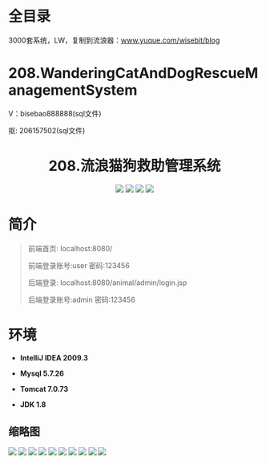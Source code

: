 # 全目录

3000套系统，LW，复制到流浪器：www.yuque.com/wisebit/blog

# 208.WanderingCatAndDogRescueManagementSystem

<p>V：bisebao888888(sql文件)</p>
<p>抠: 206157502(sql文件)</p>

<p><h1 align="center">208.流浪猫狗救助管理系统</h1></p>



<p align="center">
	<img src="https://img.shields.io/badge/jdk-1.8-orange.svg"/>
    <img src="https://img.shields.io/badge/spring-5.x-lightgrey.svg"/>
    <img src="https://img.shields.io/badge/springmvc-3.x-blue.svg"/>
    <img src="https://img.shields.io/badge/mybatis-5.x-yellow.svg"/>
</p>

# 简介
>
> 
>
> 前端首页: localhost:8080/
> 
> 前端登录账号:user 密码:123456
> 
> 后端登录: localhost:8080/animal/admin/login.jsp
> 
> 后端登录账号:admin 密码:123456




# 环境

- <b>IntelliJ IDEA 2009.3</b>

- <b>Mysql 5.7.26</b>

- <b>Tomcat 7.0.73</b>

- <b>JDK 1.8</b>




## 缩略图

![](https://bitwise.oss-cn-heyuan.aliyuncs.com/2024/9/10/53f23cd1-fa42-499e-9a31-b3dc455514cb.png)
![](https://bitwise.oss-cn-heyuan.aliyuncs.com/2024/9/10/af4f3264-bcec-47c9-9999-b3ed2ec1e7e0.png)
![](https://bitwise.oss-cn-heyuan.aliyuncs.com/2024/9/10/ffb77409-9e76-497f-8213-11940e124143.png)
![](https://bitwise.oss-cn-heyuan.aliyuncs.com/2024/9/10/093460f2-190e-415b-a856-9933f27d143d.png)
![](https://bitwise.oss-cn-heyuan.aliyuncs.com/2024/9/10/32096b77-717c-4fae-b9e4-d64cbb01e2bd.png)
![](https://bitwise.oss-cn-heyuan.aliyuncs.com/2024/9/10/aadaff2c-e700-42b9-b8d1-d0d8c8ba080a.png)
![](https://bitwise.oss-cn-heyuan.aliyuncs.com/2024/9/10/bc95a44a-143d-4383-b444-4986d3ff6bb0.png)
![](https://bitwise.oss-cn-heyuan.aliyuncs.com/2024/9/10/d5d6bad8-f103-4fda-90cb-e931bb97d04a.png)
![](https://bitwise.oss-cn-heyuan.aliyuncs.com/2024/9/10/7050db6f-2899-402a-b410-b6455fa1aa1e.png)
![](https://bitwise.oss-cn-heyuan.aliyuncs.com/2024/9/10/8f2f821f-48f8-4887-80d4-58121ab14ffc.png)

